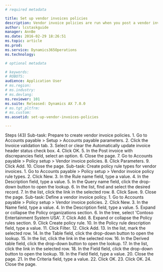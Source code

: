 ```yaml
---
# required metadata

title: Set up vendor invoices policies
description: Vendor invoice policies are run when you post a vendor invoice by using the Vendor invoice page and when you open the vendor invoice Policy violations page. You can also configure the vendor invoice workflow to run vendor invoice policies every time that you submit an invoice to workflow. Vendor invoice policies do not apply to invoices that were created in the invoice register or invoice journal. Invoice matching validation does not use vendor invoice policies, but is instead set up in the Accounts payable parameters page. This recording uses the USMF demo company. The accounts payable manager or accounting manager role would perform these steps. Before you begin, make sure that the Invoice matching configuration key is selected.
author: lcstaskguide
manager: AnnBe
ms.date: 2016-02-29 18:26:51
ms.topic: article
ms.prod: 
ms.service: Dynamics365Operations
ms.technology: 

# optional metadata

# keywords: 
# ROBOTS: 
audience: Application User
# ms.region: 
# ms.industry: 
# ms.devlang: 
ms.reviewer: 101
ms.suite: Released: Dynamics AX 7.0.0
# ms.tgt_pltfrm: 
# ms.custom: 
ms.assetid: set-up-vendor-invoices-policies

---
```


Steps (43)
Sub-task: Prepare to create vendor invoice policies.
1.
Go to Accounts payable &gt; Setup &gt; Accounts payable parameters.
2.
Click the Invoice validation tab.
3.
Select or clear the Automatically update invoice header status check box.
4.
Click OK.
5.
In the Post invoice with discrepancies field, select an option.
6.
Close the page.
7.
Go to Accounts payable &gt; Policy setup &gt; Vendor invoice policies.
8.
Click Parameters.
9.
Click Add.
10.
Close the page.
Sub-task: Create policy rule types for vendor invoices.
1.
Go to Accounts payable &gt; Policy setup &gt; Vendor invoice policy rule types.
2.
Click New.
3.
In the Rule name field, type a value.
4.
In the Description field, type a value.
5.
In the Query name field, click the drop-down button to open the lookup.
6.
In the list, find and select the desired record.
7.
In the list, click the link in the selected row.
8.
Click Save.
9.
Close the page.
Sub-task: Define a vendor invoice policy.
1.
Go to Accounts payable &gt; Policy setup &gt; Vendor invoice policies.
2.
Click New.
3.
In the Name field, type a value.
4.
In the Description field, type a value.
5.
Expand or collapse the Policy organizations section.
6.
In the tree, select 'Contoso Entertainment System USA'.
7.
Click Add.
8.
Expand or collapse the Policy rules section.
9.
Click Create policy rule.
10.
In the Policy rule description field, type a value.
11.
Click Filter.
12.
Click Add.
13.
In the list, mark the selected row.
14.
In the Table field, click the drop-down button to open the lookup.
15.
In the list, click the link in the selected row.
16.
In the Derived table field, click the drop-down button to open the lookup.
17.
In the list, click the link in the selected row.
18.
In the Field field, click the drop-down button to open the lookup.
19.
In the Field field, type a value.
20.
Close the page.
21.
In the Criteria field, type a value.
22.
Click OK.
23.
Click OK.
24.
Close the page.

